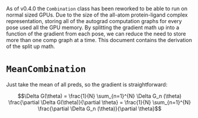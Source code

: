As of v0.4.0 the `Combination` class has been reworked to be able to run on normal sized
GPUs. Due to the size of the all-atom protein-ligand complex representation, storing all
of the autograd computation graphs for every pose used all the GPU memory. By splitting
the gradient math up into a function of the gradient from each pose, we can reduce the
need to store more than one comp graph at a time. This document contains the derivation
of the split up math.

# `MeanCombination`
Just take the mean of all preds, so the gradient is straightforward:
```math
\Delta G(\theta) = \frac{1}{N} \sum_{n=1}^{N} \Delta G_n (\theta)
\frac{\partial \Delta G(\theta)}{\partial \theta} = \frac{1}{N} \sum_{n=1}^{N} \frac{\partial \Delta G_n (\theta)}{\partial \theta}
```
